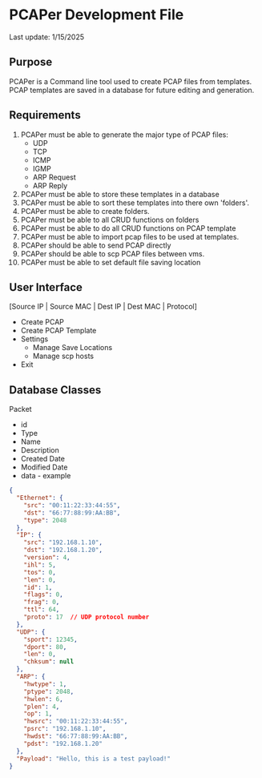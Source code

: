 # PCAPer Development File
Last update: 1/15/2025

## Purpose
PCAPer is a Command line tool used to create PCAP files from templates. PCAP templates are saved in a database for future editing and generation.

## Requirements
1. PCAPer must be able to generate the major type of PCAP files:
    - UDP
    - TCP
    - ICMP
    - IGMP
    - ARP Request
    - ARP Reply
2. PCAPer must be able to store these templates in a database
3. PCAPer must be able to sort these templates into there own 'folders'.
4. PCAPer must be able to create folders. 
5. PCAPer must be able to all CRUD functions on folders
6. PCAPer must be able to do all CRUD functions on PCAP template
7. PCAPer must be able to import pcap files to be used at templates. 
8. PCAPer should be able to send PCAP directly
9. PCAPer should be able to scp PCAP files between vms. 
10. PCAPer must be able to set default file saving location

## User Interface
[Source IP | Source MAC | Dest IP | Dest MAC | Protocol]
- Create PCAP
- Create PCAP Template
- Settings
    - Manage Save Locations
    - Manage scp hosts
- Exit

## Database Classes
Packet 
- id
- Type
- Name
- Description
- Created Date
- Modified Date
- data -  example
```JSON
{
  "Ethernet": {
    "src": "00:11:22:33:44:55",
    "dst": "66:77:88:99:AA:BB",
    "type": 2048
  },
  "IP": {
    "src": "192.168.1.10",
    "dst": "192.168.1.20",
    "version": 4,
    "ihl": 5,
    "tos": 0,
    "len": 0,
    "id": 1,
    "flags": 0,
    "frag": 0,
    "ttl": 64,
    "proto": 17  // UDP protocol number
  },
  "UDP": {
    "sport": 12345,
    "dport": 80,
    "len": 0,
    "chksum": null
  },
  "ARP": {
    "hwtype": 1,
    "ptype": 2048,
    "hwlen": 6,
    "plen": 4,
    "op": 1,
    "hwsrc": "00:11:22:33:44:55",
    "psrc": "192.168.1.10",
    "hwdst": "66:77:88:99:AA:BB",
    "pdst": "192.168.1.20"
  },
  "Payload": "Hello, this is a test payload!"
}
```
